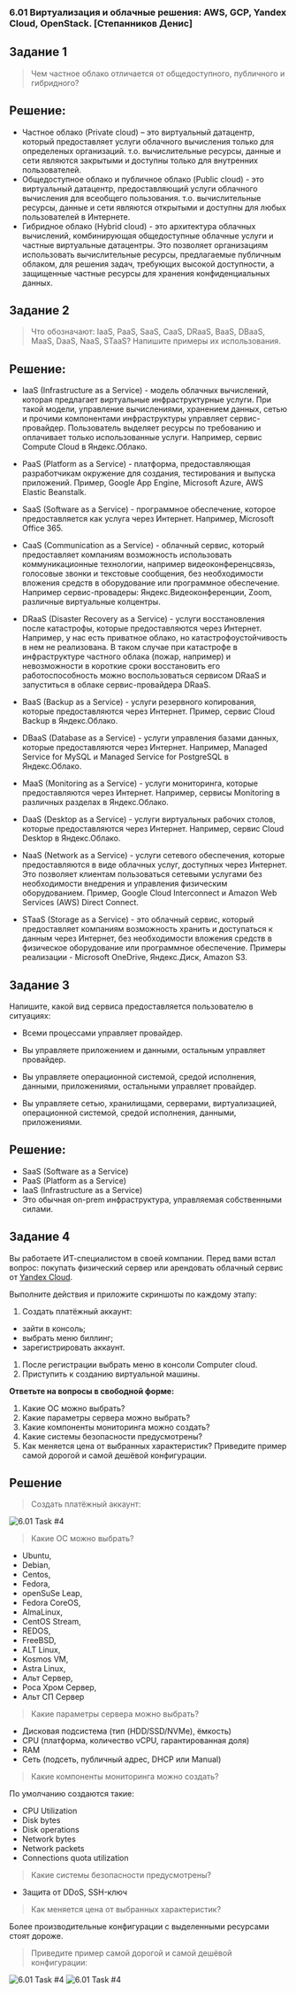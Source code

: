### 6.01 Виртуализация и облачные решения: AWS, GCP, Yandex Cloud, OpenStack. [Степанников Денис]
## Задание 1
>Чем частное облако отличается от общедоступного, публичного и гибридного?
 
 
## Решение:
- Частное облако (Private cloud) – это виртуальный датацентр, который предоставляет услуги облачного вычисления только для определеных организаций. т.о. вычислительные ресурсы, данные и сети являются закрытыми и доступны только для внутренних пользователей.
- Общедоступное облако и публичное облако (Public cloud) - это виртуальный датацентр, предоставляющий услуги облачного вычисления для всеобщего пользования. т.о. вычислительные ресурсы, данные и сети являются открытыми и доступны для любых пользователей в Интернете.
- Гибридное облако (Hybrid cloud) - это архитектура облачных вычислений, комбинирующая общедоступные облачные услуги и частные виртуальные датацентры. Это позволяет организациям использовать вычислительные ресурсы, предлагаемые публичным облаком, для решения задач, требующих высокой доступности, а защищенные частные ресурсы для хранения конфиденциальных данных.


## Задание 2
>Что обозначают: IaaS, PaaS, SaaS, CaaS, DRaaS, BaaS, DBaaS, MaaS, DaaS, NaaS, STaaS? Напишите примеры их использования.


## Решение:
- IaaS (Infrastructure as a Service) - модель облачных вычислений, которая предлагает виртуальные инфраструктурные услуги. При такой модели, управление вычислениями, хранением данных, сетью и прочими компонентами инфраструктуры управляет сервис-провайдер. Пользователь выделяет ресурсы по требованию и оплачивает только использованные услуги. Например, сервис Compute Cloud в Яндекс.Облако.

- PaaS (Platform as a Service) - платформа, предоставляющая разработчикам окружение для создания, тестирования и выпуска приложений. Пример, Google App Engine, Microsoft Azure, AWS Elastic Beanstalk.

- SaaS (Software as a Service) - программное обеспечение, которое предоставляется как услуга через Интернет. Например, Microsoft Office 365.

- CaaS (Communication as a Service) - облачный сервис, который предоставляет компаниям возможность использовать коммуникационные технологии, например видеоконференцсвязь, голосовые звонки и текстовые сообщения, без необходимости вложения средств в оборудование или программное обеспечение. Например сервис-провадеры: Яндекс.Видеоконференции, Zoom, различные виртуальные колцентры.

- DRaaS (Disaster Recovery as a Service) - услуги восстановления после катастрофы, которые предоставляются через Интернет. Например, у нас есть приватное облако, но катастрофоустойчивость в нем не реализована. В таком случае при катастрофе в инфраструктуре частного облака (пожар, например) и невозможности в короткие сроки восстановить его работоспособность можно воспользоваться сервисом DRaaS и запуститься в облаке сервис-провайдера DRaaS.

- BaaS (Backup as a Service) - услуги резервного копирования, которые предоставляются через Интернет. Пример, сервис Cloud Backup в Яндекс.Облако.

- DBaaS (Database as a Service) - услуги управления базами данных, которые предоставляются через Интернет. Например, Managed Service for MySQL и Managed Service for PostgreSQL в Яндекс.Облако.

- MaaS (Monitoring as a Service) - услуги мониторинга, которые предоставляются через Интернет. Например, сервисы Monitoring в различных разделах в Яндекс.Облако.

- DaaS (Desktop as a Service) - услуги виртуальных рабочих столов, которые предоставляются через Интернет. Например, сервис Cloud Desktop в Яндекс.Облако.

- NaaS (Network as a Service) - услуги сетевого обеспечения, которые предоставляются в виде облачных услуг, доступных через Интернет. Это позволяет клиентам пользоваться сетевыми услугами без необходимости внедрения и управления физическим оборудованием. Пример, Google Cloud Interconnect и Amazon Web Services (AWS) Direct Connect.

- STaaS (Storage as a Service) - это облачный сервис, который предоставляет компаниям возможность хранить и доступаться к данным через Интернет, без необходимости вложения средств в физическое оборудование или программное обеспечение. Примеры реализации - Microsoft OneDrive, Яндекс.Диск, Amazon S3.


## Задание 3
Напишите, какой вид сервиса предоставляется пользователю в ситуациях:

- Всеми процессами управляет провайдер.

- Вы управляете приложением и данными, остальным управляет провайдер.

- Вы управляете операционной системой, средой исполнения, данными, приложениями, остальными управляет провайдер.

- Вы управляете сетью, хранилищами, серверами, виртуализацией, операционной системой, средой исполнения, данными, приложениями.

## Решение:

- SaaS (Software as a Service)
- PaaS (Platform as a Service)
- IaaS (Infrastructure as a Service)
- Это обычная on-prem инфраструктура, управляемая собственными силами.

## Задание 4
Вы работаете ИТ-специалистом в своей компании. Перед вами встал вопрос: покупать физический сервер или арендовать облачный сервис от [Yandex Cloud](https://cloud.yandex.ru).
 
Выполните действия и приложите скриншоты по каждому этапу:

1. Создать платёжный аккаунт:
  - зайти в консоль;
  - выбрать меню биллинг; 
  - зарегистрировать аккаунт.
1. После регистрации выбрать меню в консоли Computer cloud. 
1. Приступить к созданию виртуальной машины. 
 
**Ответьте на вопросы в свободной форме:**
 
1. Какие ОС можно выбрать?
1. Какие параметры сервера можно выбрать?
1. Какие компоненты мониторинга можно создать?
1. Какие системы безопасности предусмотрены?
1. Как меняется цена от выбранных характеристик? Приведите пример самой дорогой и самой дешёвой конфигурации. 

## Решение
>Создать платёжный аккаунт:

![6.01 Task #4](screenshots/6.01.4.1.png)

>Какие ОС можно выбрать?

- Ubuntu, 
- Debian, 
- Centos, 
- Fedora, 
- openSuSe Leap, 
- Fedora CoreOS, 
- AlmaLinux, 
- CentOS Stream, 
- REDOS, 
- FreeBSD, 
- ALT Linux, 
- Kosmos VM, 
- Astra Linux, 
- Альт Сервер, 
- Роса Хром Сервер, 
- Альт СП Сервер  

> Какие параметры сервера можно выбрать?
- Дисковая подсистема (тип (HDD/SSD/NVMe), ёмкость)
- CPU (платформа, количество vCPU, гарантированная доля)
- RAM
- Сеть (подсеть, публичный адрес, DHCP или Manual)

>Какие компоненты мониторинга можно создать?

По умолчанию создаются такие:
- CPU Utilization
- Disk bytes
- Disk operations
- Network bytes
- Network packets
- Connections quota utilization

>Какие системы безопасности предусмотрены?
- Защита от DDoS, SSH-ключ 

>Как меняется цена от выбранных характеристик?

Более производительные конфигурации с выделенными ресурсами стоят дороже.

>Приведите пример самой дорогой и самой дешёвой конфигурации:

![6.01 Task #4](screenshots/6.01.4.2.png)
![6.01 Task #4](screenshots/6.01.4.3.png)

